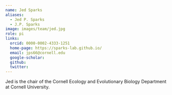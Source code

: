 ```yaml
---
name: Jed Sparks
aliases:
  - Jed P. Sparks
  - J.P. Sparks
image: images/team/jed.jpg
role: pi
links:
  orcid: 0000-0002-4333-1251
  home-page: https://sparks-lab.github.io/
  email: jps66@cornell.edu
  google-scholar: 
  github: 
  twitter: 
---
```


Jed is the chair of the Cornell Ecology and Evolutionary Biology Department at Cornell University.
